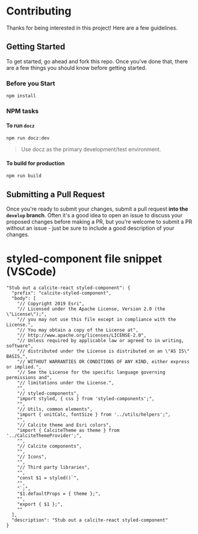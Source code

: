 # Contributing

Thanks for being interested in this project! Here are a few guidelines.

## Getting Started

To get started, go ahead and fork this repo. Once you've done that, there are a few things you should know before getting started.

### Before you Start

`npm install`

### NPM tasks

#### To run `docz`

`npm run docz:dev`

> Use docz as the primary development/test environment.

#### To build for production

`npm run build`

## Submitting a Pull Request

Once you're ready to submit your changes, submit a pull request **into the `develop` branch**. Often it's a good idea to open an issue to discuss your proposed changes before making a PR, but you're welcome to submit a PR without an issue - just be sure to include a good description of your changes.

# styled-component file snippet (VSCode)

```
"Stub out a calcite-react styled-component": {
  "prefix": "calcite-styled-component",
  "body": [
    "// Copyright 2019 Esri",
    "// Licensed under the Apache License, Version 2.0 (the \"License\");",
    "// you may not use this file except in compliance with the License.",
    "// You may obtain a copy of the License at",
    "// http://www.apache.org/licenses/LICENSE-2.0",
    "// Unless required by applicable law or agreed to in writing, software",
    "// distributed under the License is distributed on an \"AS IS\" BASIS,",
    "// WITHOUT WARRANTIES OR CONDITIONS OF ANY KIND, either express or implied.",
    "// See the License for the specific language governing permissions and",
    "// limitations under the License.​",
    "",
    "// styled-components",
    "import styled, { css } from 'styled-components';",
    "",
    "// Utils, common elements",
    "import { unitCalc, fontSize } from '../utils/helpers';",
    "",
    "// Calcite theme and Esri colors",
    "import { CalciteTheme as theme } from '../CalciteThemeProvider';",
    "",
    "// Calcite components",
    "",
    "// Icons",
    "",
    "// Third party libraries",
    "",
    "const $1 = styled()`",
    "",
    "`;",
    "$1.defaultProps = { theme };",
    "",
    "export { $1 };",
    ""
  ],
  "description": "Stub out a calcite-react styled-component"
}
```
